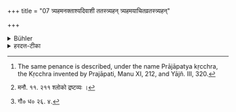 +++
title = "07 त्र्यहमनक्ताश्यदिवाशी ततस्त्र्यहन् त्र्यहमयाचितव्रतस्त्र्यहन्"

+++

<details><summary>Bühler</summary>

7. The rule for the Kṛcchra penance of twelve days (is the following): For three days he must not eat in the evening, and then for three days not in the morning; for three days he must live on food which has been given unasked, and three days he must not eat anything. [^4] 


[^4]:  The same penance is described, under the name Prājāpatya kṛcchra, the Kṛcchra invented by Prajāpati, Manu XI, 212, and Yājñ. III, 320.
</details>

<details><summary>हरदत्त-टीका</summary>

## सूत्रम्
त्र्यहमनक्ताश्यदिवाशी ततस्त्र्यहम्, त्र्यहमयाचितव्रतस्त्र्यहं नाश्नाति किञ्चनेति कृच्छ्रद्वादशरात्रस्य विधिः ॥ ७ ॥  
### प्रस्तावः
तस्य विधिमाह[^१]—  
### टिप्पनी
आदितस्त्रिष्वहस्सु नक्तं नाश्नीयात् । दिवैव भुञ्जीत । ततस्त्र्यहमदिवाशी रात्रावेव भुञ्जीत । न दिवा । ततस्त्र्यहमयाचितमेव भुञ्जीत। याच्ञाप्रतिषधोऽयम । तेन स्वद्रव्यस्याप्रतिषेधः । तथा च गौतमः [^२] 'अथाऽपरं त्र्यहं न कंचन याचे'दिति । ततत्र्यहं नाश्नाति किञ्चन फलादिकमपीति । एवं कृच्छ्रद्वादशरात्रस्य विधिः । तत्र स्मृत्यन्तरवशाद्धविष्यमन्नं, ब्रह्मचर्यं, स्त्रीशूद्रादिभिरसम्भाषणं च द्रष्टव्यम् ॥ ७ ॥  

[^१]: मनौ. ११. २११ श्लोको द्रष्टव्यः ।  

[^२]: गौ० ध० २६. ४.
</details>

